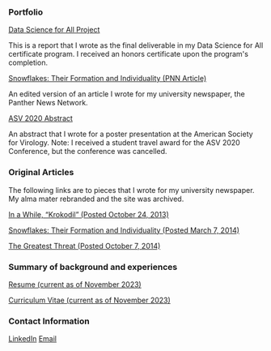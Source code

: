 ### Portfolio
[Data Science for All Project](https://acrobat.adobe.com/link/review?uri=urn:aaid:scds:US:bbc3e7a2-3153-31e0-aa51-414ec5bf3fc1) 

This is a report that I wrote as the final deliverable in my Data Science for All certificate program. I received an honors certificate upon the program's completion.

[Snowflakes: Their Formation and Individuality (PNN Article)](https://acrobat.adobe.com/link/review?uri=urn:aaid:scds:US:71ae02af-358b-36be-ae5b-700268bbb55e)

An edited version of an article I wrote for my university newspaper, the Panther News Network.

[ASV 2020 Abstract](https://acrobat.adobe.com/link/review?uri=urn:aaid:scds:US:2e516f86-7780-3547-a654-dec4d9d2f6cd)

An abstract that I wrote for a poster presentation at the American Society for Virology. 
Note: I received a student travel award for the ASV 2020 Conference, but the conference was cancelled.

### Original Articles

The following links are to pieces that I wrote for my university newspaper. My alma mater rebranded and the site was archived.

[In a While, “Krokodil” (Posted October 24, 2013)](https://web.archive.org/web/20140911194400/http:/www.panthernewsnetwork.com/top-stories/2013/10/24/in-a-while-krokodil/)

[Snowflakes: Their Formation and Individuality (Posted March 7, 2014)](https://web.archive.org/web/20140715174440/http:/www.panthernewsnetwork.com/top-stories/2014/03/07/snowflakes-their-formation-and-individuality/)

[The Greatest Threat (Posted October 7, 2014)](https://web.archive.org/web/20141012112707/http:/www.panthernewsnetwork.com/top-stories/2014/10/07/the-greatest-threat/)

### Summary of background and experiences

[Resume (current as of November 2023)](https://acrobat.adobe.com/link/review?uri=urn:aaid:scds:US:bbebc2c8-0b38-31f2-984f-4ad8fb4ccb29)

[Curriculum Vitae (current as of November 2023)](https://acrobat.adobe.com/link/review?uri=urn:aaid:scds:US:8b1d43a3-765e-345f-a93e-2626098447fb)

### Contact Information

[LinkedIn](https://www.linkedin.com/in/jasminemoore1/)
[Email](mailto:jasminemoorewriting@gmail.com)
